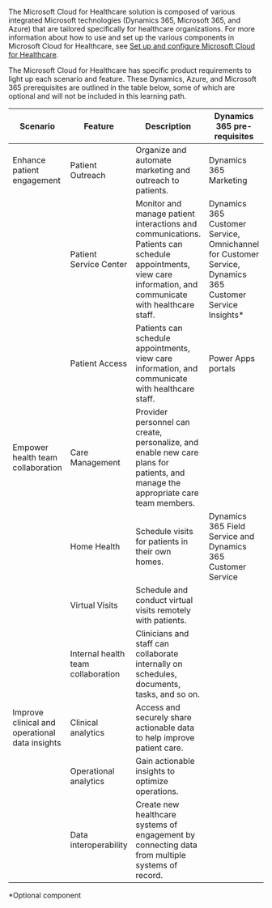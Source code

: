 The Microsoft Cloud for Healthcare solution is composed of various integrated Microsoft technologies (Dynamics 365, Microsoft 365, and Azure) that are tailored specifically for healthcare organizations. For more information about how to use and set up the various components in Microsoft Cloud for Healthcare, see [Set up and configure Microsoft Cloud for Healthcare](/industry/healthcare/configure-cloud-for-healthcare/?azure-portal=true).

The Microsoft Cloud for Healthcare has specific product requirements to light up each scenario and feature. These Dynamics, Azure, and Microsoft 365 prerequisites are outlined in the table below, some of which are optional and will not be included in this learning path.

|     Scenario                                            |     Feature                               |     Description                                                                                                                                                          |     Dynamics   365 pre-requisites                                                                                   |     Azure   pre-requisites                              |     Microsoft   365 pre-requisites    |
|---------------------------------------------------------|-------------------------------------------|--------------------------------------------------------------------------------------------------------------------------------------------------------------------------|---------------------------------------------------------------------------------------------------------------------|---------------------------------------------------------|---------------------------------------|
|     Enhance patient engagement                          |     Patient Outreach                      |     Organize and automate marketing and   outreach to patients.                                                                                                          |     Dynamics 365 Marketing                                                                                          |     Azure Health Bot service\*                           |     -                                 |
|                                                         |     Patient Service Center                |     Monitor and manage patient interactions   and communications. Patients can schedule appointments, view care   information, and communicate with healthcare staff.    |      Dynamics 365 Customer Service,  Omnichannel for Customer Service, Dynamics   365 Customer Service Insights\*    |     -                                                   |     -                                 |
|                                                         |     Patient Access                        |     Patients can schedule appointments, view   care information, and communicate with healthcare staff.                                                                  |     Power Apps portals                                                                                              |     Azure API for FHIR\*                                 |                                       |
|     Empower health team collaboration                   |     Care Management                       |     Provider personnel can create,   personalize, and enable new care plans for patients, and manage the   appropriate care team members.                         |                                                                                                                     |     Azure API for FHIR\*                                 |     Microsoft Teams\*                  |
|                                                         |     Home Health                           |     Schedule visits for patients in their own   homes.                                                                                                                   |     Dynamics 365 Field Service and Dynamics   365 Customer Service                                                  |     Azure API for FHIR\*                                 |     Microsoft Teams\*                  |
|                                                         |     Virtual Visits                        |     Schedule and conduct virtual visits   remotely with patients.                                                                                                        |                                                                                                                     |     Azure API for FHIR\*                                 |     Microsoft Teams                   |
|                                                         |     Internal health team collaboration    |     Clinicians and staff can collaborate   internally on schedules, documents, tasks, and so on.                                                                         |                                                                                                                     |     Azure API for FHIR\*                                 |     Microsoft Teams\*                  |
|     Improve clinical and operational data   insights    |     Clinical analytics                    |     Access and securely share actionable data   to help improve patient care.                                                                                            |                                                                                                                     |     Azure API for FHIR\*, Azure Health Bot   service\*    |                                       |
|                                                         |     Operational analytics                 |     Gain actionable insights to optimize   operations.                                                                                                                   |                                                                                                                     |     Azure API for FHIR\*, Text Analytics\*                |                                       |
|                                                         |     Data interoperability                 |     Create new healthcare systems of engagement   by connecting data from multiple systems of record.                                                                    |                                                                                                                     |     Azure API for FHIR\*                                 |                                       |


\*Optional component